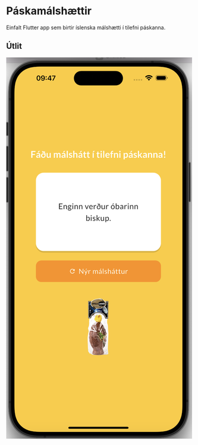 # Páskamálshættir

Einfalt Flutter app sem birtir íslenska málshætti í tilefni páskanna.

## Útlit
![Útlit apps í iPhone 15 pro max](/assets/skjar.png)